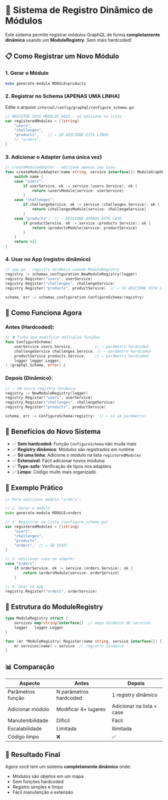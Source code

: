 # 🎯 Sistema de Registro Dinâmico de Módulos

Este sistema permite registrar módulos GraphQL de forma **completamente dinâmica** usando um **ModuleRegistry**. Sem mais hardcoded!

## 📋 **Como Registrar um Novo Módulo**

### 1. **Gerar o Módulo**
```bash
make generate-module MODULE=products
```

### 2. **Registrar no Schema (APENAS UMA LINHA)**
Edite o arquivo `internal/config/graphql/configure_schema.go`:

```go
// REGISTRE SEUS MÓDULOS AQUI - só adicione na lista
var registeredModules = []string{
	"users",
	"challenges",
	"products",    // ← SÓ ADICIONE ESTA LINHA
	// "orders",
}
```

### 3. **Adicionar o Adapter (uma única vez)**
```go
// createModuleAdapter - adicione apenas seu case
func createModuleAdapter(name string, service interface{}) ModuleGraphQL {
	switch name {
	case "users":
		if userService, ok := service.(users.Service); ok {
			return &usersModule{service: userService}
		}
	case "challenges":
		if challengeService, ok := service.(challenges.Service); ok {
			return &challengesModule{service: challengeService}
		}
	case "products":  // ← ADICIONE APENAS ESTE CASE
		if productService, ok := service.(products.Service); ok {
			return &productsModule{service: productService}
		}
	}
	return nil
}
```

### 4. **Usar no App (registro dinâmico)**
```go
// app.go - registro dinâmico usando ModuleRegistry
registry := schemas_configuration.NewModuleRegistry(logger)
registry.Register("users", userService)
registry.Register("challenges", challengeService)
registry.Register("products", productService)  // ← SÓ ADICIONE ESTA LINHA

schema, err := schemas_configuration.ConfigureSchema(registry)
```

## 🎯 **Como Funciona Agora**

### **Antes (Hardcoded):**
```go
// ❌ Tinha que modificar múltiplas funções
func ConfigureSchema(
	userService users.Service,          // ← parâmetro hardcoded
	challengeService challenges.Service, // ← parâmetro hardcoded
	productService products.Service,    // ← parâmetro hardcoded
	logger logger.Logger,
) (graphql.Schema, error) {
```

### **Depois (Dinâmico):**
```go
// ✅ Um único registry dinâmico
registry := NewModuleRegistry(logger)
registry.Register("users", userService)
registry.Register("challenges", challengeService)
registry.Register("products", productService)

schema, err := ConfigureSchema(registry)  // ← só um parâmetro!
```

## 🚀 **Benefícios do Novo Sistema**

- ✅ **Sem hardcoded**: Função `ConfigureSchema` não muda mais
- ✅ **Registry dinâmico**: Módulos são registrados em runtime
- ✅ **Só uma linha**: Adicione o módulo na lista `registeredModules`
- ✅ **Extensível**: Fácil adicionar novos módulos
- ✅ **Type-safe**: Verificação de tipos nos adapters
- ✅ **Limpo**: Código muito mais organizado

## 📝 **Exemplo Prático**

```go
// Para adicionar módulo "orders":

// 1. Gerar o módulo
make generate-module MODULE=orders

// 2. Registrar na lista (configure_schema.go)
var registeredModules = []string{
	"users",
	"challenges", 
	"products",
	"orders",  // ← SÓ ISSO!
}

// 3. Adicionar case no adapter
case "orders":
	if orderService, ok := service.(orders.Service); ok {
		return &ordersModule{service: orderService}
	}

// 4. Usar no app
registry.Register("orders", orderService)
```

## 🔧 **Estrutura do ModuleRegistry**

```go
type ModuleRegistry struct {
	services map[string]interface{}  // mapa dinâmico de services
	logger   logger.Logger
}

func (mr *ModuleRegistry) Register(name string, service interface{}) {
	mr.services[name] = service  // registro dinâmico
}
```

## 📊 **Comparação**

| Aspecto | Antes | Depois |
|---------|-------|--------|
| Parâmetros função | N parâmetros hardcoded | 1 registry dinâmico |
| Adicionar módulo | Modificar 4+ lugares | Adicionar na lista + case |
| Manutenibilidade | Difícil | Fácil |
| Escalabilidade | Limitada | Ilimitada |
| Código limpo | ❌ | ✅ |

## 🎉 **Resultado Final**

Agora você tem um sistema **completamente dinâmico** onde:
- Módulos são objetos em um mapa
- Sem funções hardcoded
- Registro simples e limpo
- Fácil manutenção e extensão 